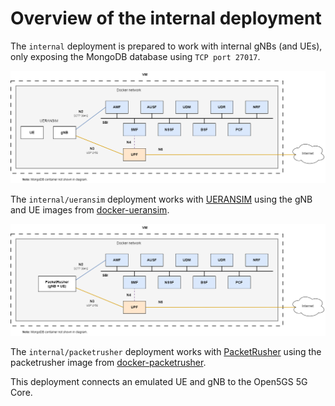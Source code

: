 # Overview of the internal deployment

The `internal` deployment is prepared to work with internal gNBs (and UEs), only exposing the MongoDB database using `TCP port 27017`.

![Overview of the internal/ueransim deployment](../../misc/diagrams/internal-ueransim.png)

The `internal/ueransim` deployment works with [UERANSIM](https://github.com/aligungr/UERANSIM) using the gNB and UE images from [docker-ueransim](https://github.com/Borjis131/docker-ueransim).

![Overview of the internal/packetrusher deployment](../../misc/diagrams/internal-packetrusher.png)

The `internal/packetrusher` deployment works with [PacketRusher](https://github.com/HewlettPackard/PacketRusher) using the packetrusher image from [docker-packetrusher](https://github.com/Borjis131/docker-packetrusher).

This deployment connects an emulated UE and gNB to the Open5GS 5G Core.